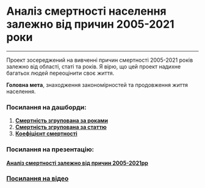 # Аналіз смертності населення залежно від причин 2005-2021 роки
____________

Проект зосереджений на вивченні причин смертності 2005-2021 років залежно від області, статі та років. Я вірю, що цей проект надихне багатьох людей переоцінити своє життя.

**Головна мета**, знаходження закономірностей та продовження життя населення. 

### Посилання на дашборди: 
1. **[Смертність згрупована за роками](https://public.tableau.com/views/2005-2021/sheet4?:language=en-US&:sid=&:display_count=n&:origin=viz_share_link)**
2. **[Смертність згрупована за статтю](https://public.tableau.com/views/2005-2021/sheet8?:language=en-US&:sid=&:display_count=n&:origin=viz_share_link)**
3. **[Коефіцієнт смертності](https://public.tableau.com/views/2005-2021/sheet11?:language=en-US&:sid=&:display_count=n&:origin=viz_share_link)**

### Посилання на презентацію:
**[Аналіз смертності залежно від причин 2005-2021рр](https://docs.google.com/presentation/d/1bFmqraHM5NPg4Qw5MCCvZbLL9ZT3rECAcZWJMhnUi8E/edit?usp=sharing)**

### **[Посилання на відео](https://drive.google.com/file/d/1zp1MvQn8b1twayzdX9PmovYnBec4QQI3/view?usp=sharing)**

